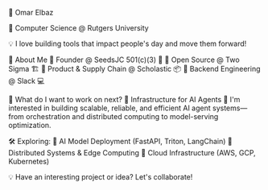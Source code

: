 🌟 Omar Elbaz

🚀 Computer Science @ Rutgers University

💡 I love building tools that impact people's day and move them forward!

📌 About Me
🔹 Founder @ SeedsJC 501(c)(3) 🌱
🔹 Open Source @ Two Sigma 🏗️
🔹 Product & Supply Chain @ Scholastic 📦
🔹 Backend Engineering @ Slack 💻

🤔 What do I want to work on next?
  🔹 Infrastructure for AI Agents
  🔹 I'm interested in building scalable, reliable, and efficient AI agent systems—from orchestration and distributed computing to model-serving optimization.
  
🛠 Exploring:
  🔹 AI Model Deployment (FastAPI, Triton, LangChain)
  🔹 Distributed Systems & Edge Computing
  🔹 Cloud Infrastructure (AWS, GCP, Kubernetes)
  
💡 Have an interesting project or idea? Let's collaborate!
